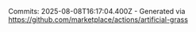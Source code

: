Commits: 2025-08-08T16:17:04.400Z - Generated via https://github.com/marketplace/actions/artificial-grass
<br>
